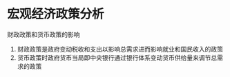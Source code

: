 # 宏观经济政策分析

财政政策和货币政策的影响
1. 财政政策是政府变动税收和支出以影响总需求进而影响就业和国民收入的政策
2. 货币政策时政府货币当局即中央银行通过银行体系变动货币供给量来调节总需求的政策


